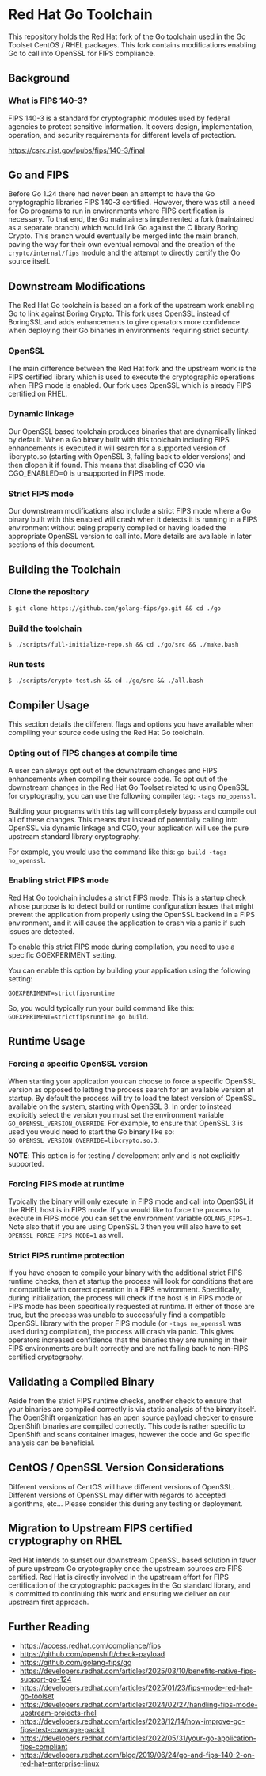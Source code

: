 # Red Hat Go Toolchain

This repository holds the Red Hat fork of the Go toolchain used in the Go Toolset CentOS / RHEL packages. This fork contains modifications enabling Go to call into OpenSSL for FIPS compliance.

## Background

### What is FIPS 140-3?

FIPS 140-3 is a standard for cryptographic modules used by federal agencies to protect sensitive information. It covers design, implementation, operation, and security requirements for different levels of protection.

https://csrc.nist.gov/pubs/fips/140-3/final

## Go and FIPS

Before Go 1.24 there had never been an attempt to have the Go cryptographic libraries FIPS 140-3 certified. However, there was still a need for Go programs to run in environments where FIPS certification is necessary. To that end, the Go maintainers implemented a fork (maintained as a separate branch) which would link Go against the C library Boring Crypto. This branch would eventually be merged into the main branch, paving the way for their own eventual removal and the creation of the `crypto/internal/fips` module and the attempt to directly certify the Go source itself.

## Downstream Modifications

The Red Hat Go toolchain is based on a fork of the upstream work enabling Go to link against Boring Crypto. This fork uses OpenSSL instead of BoringSSL and adds enhancements to give operators more confidence when deploying their Go binaries in environments requiring strict security.

### OpenSSL

The main difference between the Red Hat fork and the upstream work is the FIPS certified library which is used to execute the cryptographic operations when FIPS mode is enabled. Our fork uses OpenSSL which is already FIPS certified on RHEL.

### Dynamic linkage

Our OpenSSL based toolchain produces binaries that are dynamically linked by default. When a Go binary built with this toolchain including FIPS enhancements is executed it will search for a supported version of libcrypto.so (starting with OpenSSL 3, falling back to older versions) and then dlopen it if found. This means that disabling of CGO via CGO_ENABLED=0 is unsupported in FIPS mode.

### Strict FIPS mode

Our downstream modifications also include a strict FIPS mode where a Go binary built with this enabled will crash when it detects it is running in a FIPS environment without being properly compiled or having loaded the appropriate OpenSSL version to call into. More details are available in later sections of this document.

## Building the Toolchain

### Clone the repository

```
$ git clone https://github.com/golang-fips/go.git && cd ./go
```

### Build the toolchain

```
$ ./scripts/full-initialize-repo.sh && cd ./go/src && ./make.bash
```

### Run tests

```
$ ./scripts/crypto-test.sh && cd ./go/src && ./all.bash
```

## Compiler Usage

This section details the different flags and options you have available when compiling your source code using the Red Hat Go toolchain.

### Opting out of FIPS changes at compile time

A user can always opt out of the downstream changes and FIPS enhancements when compiling their source code. To opt out of the downstream changes in the Red Hat Go Toolset related to using OpenSSL for cryptography, you can use the following compiler tag: `-tags no_openssl`.

Building your programs with this tag will completely bypass and compile out all of these changes. This means that instead of potentially calling into OpenSSL via dynamic linkage and CGO, your application will use the pure upstream standard library cryptography.

For example, you would use the command like this: `go build -tags no_openssl`.

### Enabling strict FIPS mode

Red Hat Go toolchain includes a strict FIPS mode. This is a startup check whose purpose is to detect build or runtime configuration issues that might prevent the application from properly using the OpenSSL backend in a FIPS environment, and it will cause the application to crash via a panic if such issues are detected.

To enable this strict FIPS mode during compilation, you need to use a specific GOEXPERIMENT setting.

You can enable this option by building your application using the following setting:

```
GOEXPERIMENT=strictfipsruntime
```

So, you would typically run your build command like this: `GOEXPERIMENT=strictfipsruntime go build`.

## Runtime Usage

### Forcing a specific OpenSSL version

When starting your application you can choose to force a specific OpenSSL version as opposed to letting the process search for an available version at startup. By default the process will try to load the latest version of OpenSSL available on the system, starting with OpenSSL 3. In order to instead explicitly select the version you must set the environment variable `GO_OPENSSL_VERSION_OVERRIDE`. For example, to ensure that OpenSSL 3 is used you would need to start the Go binary like so: `GO_OPENSSL_VERSION_OVERRIDE=libcrypto.so.3`.

**NOTE**: This option is for testing / development only and is not explicitly supported.

### Forcing FIPS mode at runtime

Typically the binary will only execute in FIPS mode and call into OpenSSL if the RHEL host is in FIPS mode. If you would like to force the process to execute in FIPS mode you can set the environment variable `GOLANG_FIPS=1`. Note also that if you are using OpenSSL 3 then you will also have to set `OPENSSL_FORCE_FIPS_MODE=1` as well.

### Strict FIPS runtime protection

If you have chosen to compile your binary with the additional strict FIPS runtime checks, then at startup the process will look for conditions that are incompatible with correct operation in a FIPS environment. Specifically, during initialization, the process will check if the host is in FIPS mode or FIPS mode has been specifically requested at runtime. If either of those are true, but the process was unable to successfully find a compatible OpenSSL library with the proper FIPS module (or `-tags no_openssl` was used during compilation), the process will crash via panic. This gives operators increased confidence that the binaries they are running in their FIPS environments are built correctly and are not falling back to non-FIPS certified cryptography.

## Validating a Compiled Binary

Aside from the strict FIPS runtime checks, another check to ensure that your binaries are compiled correctly is via static analysis of the binary itself. The OpenShift organization has an open source payload checker to ensure OpenShift binaries are compiled correctly. This code is rather specific to OpenShift and scans container images, however the code and Go specific analysis can be beneficial.

## CentOS / OpenSSL Version Considerations

Different versions of CentOS will have different versions of OpenSSL. Different versions of OpenSSL may differ with regards to accepted algorithms, etc… Please consider this during any testing or deployment.

## Migration to Upstream FIPS certified cryptography on RHEL

Red Hat intends to sunset our downstream OpenSSL based solution in favor of pure upstream Go cryptography once the upstream sources are FIPS certified. Red Hat is directly involved in the upstream effort for FIPS certification of the cryptographic packages in the Go standard library, and is committed to continuing this work and ensuring we deliver on our upstream first approach.

## Further Reading

- https://access.redhat.com/compliance/fips
- https://github.com/openshift/check-payload
- https://github.com/golang-fips/go
- https://developers.redhat.com/articles/2025/03/10/benefits-native-fips-support-go-124
- https://developers.redhat.com/articles/2025/01/23/fips-mode-red-hat-go-toolset
- https://developers.redhat.com/articles/2024/02/27/handling-fips-mode-upstream-projects-rhel
- https://developers.redhat.com/articles/2023/12/14/how-improve-go-fips-test-coverage-packit
- https://developers.redhat.com/articles/2022/05/31/your-go-application-fips-compliant
- https://developers.redhat.com/blog/2019/06/24/go-and-fips-140-2-on-red-hat-enterprise-linux
